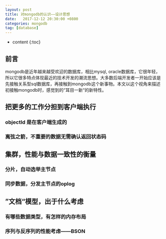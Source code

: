 ```yaml
---
layout: post
title: 对mongodb的认识——设计思想
date:   2017-12-12 20:30:00 +0800
categories: mongodb
tag: [database]
---
```



* content
{:toc}

## 前言

mongodb是近年越来越受欢迎的数据库，相比mysql, oracle数据库，它很年轻，所以它很多特点体现最近的技术开发的潮流思想。大多数后端开发者一开始应该是先接触关系型sql数据库，再接触到mongodb这个新事物。本文以这个视角来描述初接触mongodb时，感觉到的“耳目一新“的新特性。

## 把更多的工作分担到客户端执行



### objectId 是在客户端生成的

### 离弦之箭，不重要的数据无需确认返回状态码

## 集群，性能与数据一致性的衡量

### 分片，自动选举主节点

### 同步数据，分发主节点的oplog

## ”文档“模型，出于什么考虑

### 有哪些数据类型，有怎样的内存布局

### 序列与反序列的性能考虑——BSON
